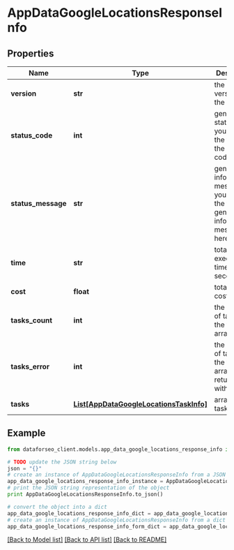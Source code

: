 # AppDataGoogleLocationsResponseInfo


## Properties

Name | Type | Description | Notes
------------ | ------------- | ------------- | -------------
**version** | **str** | the current version of the API | [optional] 
**status_code** | **int** | general status code you can find the full list of the response codes here | [optional] 
**status_message** | **str** | general informational message you can find the full list of general informational messages here | [optional] 
**time** | **str** | total execution time, seconds | [optional] 
**cost** | **float** | total tasks cost, USD | [optional] 
**tasks_count** | **int** | the number of tasks in the tasks array | [optional] 
**tasks_error** | **int** | the number of tasks in the tasks array returned with an error | [optional] 
**tasks** | [**List[AppDataGoogleLocationsTaskInfo]**](AppDataGoogleLocationsTaskInfo.md) | array of tasks | [optional] 

## Example

```python
from dataforseo_client.models.app_data_google_locations_response_info import AppDataGoogleLocationsResponseInfo

# TODO update the JSON string below
json = "{}"
# create an instance of AppDataGoogleLocationsResponseInfo from a JSON string
app_data_google_locations_response_info_instance = AppDataGoogleLocationsResponseInfo.from_json(json)
# print the JSON string representation of the object
print AppDataGoogleLocationsResponseInfo.to_json()

# convert the object into a dict
app_data_google_locations_response_info_dict = app_data_google_locations_response_info_instance.to_dict()
# create an instance of AppDataGoogleLocationsResponseInfo from a dict
app_data_google_locations_response_info_form_dict = app_data_google_locations_response_info.from_dict(app_data_google_locations_response_info_dict)
```
[[Back to Model list]](../README.md#documentation-for-models) [[Back to API list]](../README.md#documentation-for-api-endpoints) [[Back to README]](../README.md)


